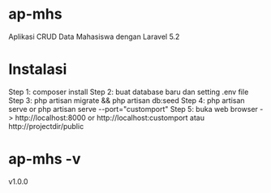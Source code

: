 # ap-mhs
Aplikasi CRUD Data Mahasiswa dengan Laravel 5.2

# Instalasi
Step 1: composer install
Step 2: buat database baru dan setting .env file
Step 3: php artisan migrate && php artisan db:seed
Step 4: php artisan serve or php artisan serve --port="customport"
Step 5: buka web browser -> http://localhost:8000 or http://localhost:customport atau http://projectdir/public

# ap-mhs -v
v1.0.0
